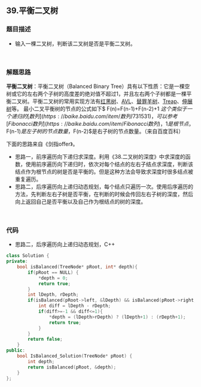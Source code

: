 ## 39.平衡二叉树

### 题目描述  

- 输入一棵二叉树，判断该二叉树是否是平衡二叉树。

&nbsp;

### 解题思路  

**平衡二叉树**：平衡二叉树（Balanced Binary Tree）具有以下性质：它是一棵空树或它的左右两个子树的高度差的绝对值不超过1，并且左右两个子树都是一棵平衡二叉树。平衡二叉树的常用实现方法有[红黑树](https://baike.baidu.com/item/红黑树/2413209)、[AVL](https://baike.baidu.com/item/AVL/7543015)、[替罪羊树](https://baike.baidu.com/item/替罪羊树/13859070)、[Treap](https://baike.baidu.com/item/Treap)、[伸展树](https://baike.baidu.com/item/伸展树/7003945)等。 最小二叉平衡树的节点的公式如下$ F(n)=F(n-1)+F(n-2)+1 $这个类似于一个递归的[数列](https://baike.baidu.com/item/数列/731531)，可以参考[Fibonacci数列](https://baike.baidu.com/item/Fibonacci数列)，1是根节点，$F(n-1)$是左子树的节点数量，$F(n-2)$是右子树的节点数量。（来自百度百科）  

下面的思路来自《剑指offer》。

- 思路一，前序遍历向下递归求深度。利用《38.二叉树的深度》中求深度的函数，使用前序遍历向下递归时，依次对每个结点的左右子结点求深度，判断该结点作为根节点的树是否是平衡的。但是这种方法会导致求深度时很多结点被重复遍历。
- 思路二，后序遍历向上递归动态规划，每个结点只遍历一次。使用后序遍历的方法，先判断左右子树是否平衡，在判断的时候会传回左右子树的深度，然后向上返回自己是否平衡以及自己作为根结点的树的深度。


&nbsp;

### 代码 

- 思路二，后序遍历向上递归动态规划，C++

```c++
class Solution {
private:
    bool isBalanced(TreeNode* pRoot, int* depth){
        if(pRoot == NULL) {
            *depth = 0;
            return true;
        }
        int lDepth, rDepth;
        if(isBalanced(pRoot->left, &lDepth) && isBalanced(pRoot->right, &rDepth)){
            int diff = lDepth - rDepth;
            if(diff>=-1 && diff<=1){
                *depth = (lDepth>rDepth) ? (lDepth+1) : (rDepth+1);
                return true;
            }
        }
        return false;
    }
public:
    bool IsBalanced_Solution(TreeNode* pRoot) {
        int depth;
        return isBalanced(pRoot, &depth);
    }
};
```



